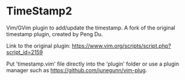 # TimeStamp2
Vim/GVim plugin to add/update the timestamp. A fork of the original timestamp plugin, created by Peng Du.

Link to the original plugin: https://www.vim.org/scripts/script.php?script_id=2159

Put 'timestamp.vim' file directly into the 'plugin' folder or use a plugin manager such as https://github.com/junegunn/vim-plug.
